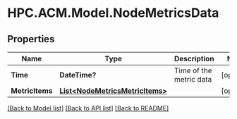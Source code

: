 # HPC.ACM.Model.NodeMetricsData
## Properties

Name | Type | Description | Notes
------------ | ------------- | ------------- | -------------
**Time** | **DateTime?** | Time of the metric data | [optional] 
**MetricItems** | [**List&lt;NodeMetricsMetricItems&gt;**](NodeMetricsMetricItems.md) |  | [optional] 

[[Back to Model list]](../README.md#documentation-for-models) [[Back to API list]](../README.md#documentation-for-api-endpoints) [[Back to README]](../README.md)

